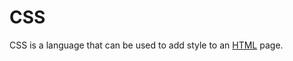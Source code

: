 # CSS































































































































































































































































CSS is a language that can be used to add style to an [HTML](/wiki/HTML) page.